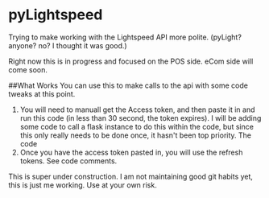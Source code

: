 # pyLightspeed
Trying to make working with the Lightspeed API more polite. (pyLight? anyone? no? I thought it was good.)

Right now this is in progress and focused on the POS side. eCom side will come soon.

##What Works
You can use this to make calls to the api with some code tweaks at this point.
1. You will need to manuall get the Access token, and then paste it in and run this code (in less than 30 second, the token expires). I will be adding some code to call a flask instance to do this within the code, but since this only really needs to be done once, it hasn't been top priority. The code
2. Once you have the access token pasted in, you will use the refresh tokens. See code comments.

This is super under construction. I am not maintaining good git habits yet, this is just me working. Use at your own risk.
